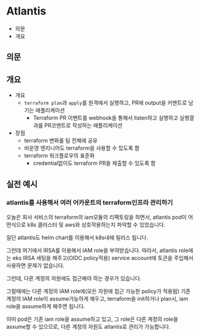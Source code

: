 # Atlantis

- 의문
- 개요

## 의문

## 개요

- 개요
  - `terraform plan`과 `apply`를 원격에서 실행하고, PR에 output을 커멘트로 남기는 애플리케이션
    - Terraform PR 이벤트를 webhook을 통해서 listen하고 실행하고 실행결과를 PR코멘트로 작성하는 애플리케이션
- 장점
  - terraform 변화를 팀 전체에 공유
  - 비운영 엔지니어도 terraform을 사용할 수 있도록 함
  - terraform 워크플로우의 표준화
    - credential없이도 terraform PR을 제출할 수 있도록 함

## 실전 예시

### atlantis를 사용해서 여러 어카운트의 terraform인프라 관리하기

오늘은 회사 서비스의 terraform의 iam모듈의 리팩토링을 하면서, atlantis pod이 어떤식으로 k8s 클러스터 및 aws와 상호작용하는지 파악할 수 있었습니다.

일단 atlantis도 helm chart를 이용해서 k8s내에 릴리스 됩니다.

그런데 여기에서 IRSA를 이용해서 IAM role을 부여받습니다. 따라서, atlantis role에는 eks IRSA 세팅을 해주고(OIDC policy적용) service account에 토큰을 주입해서 사용하면 문제가 없습니다.

그런데, 다른 계정의 자원에도 접근해야 하는 경우가 있습니다.

그럴때에는 다른 계정의 IAM role에(모든 자원에 접근 가능한 policy가 적용됨) 기존 계정의 IAM role이 assume가능하게 해두고, terraform을 init하거나 plan시, iam role을 assume하게 해주면 됩니다.

이미 pod은 기존 iam role을 assume하고 있고, 그 role은 다른 계정의 role을 assume할 수 있으므로, 다른 계정의 자원도 atlantis로 관리가 가능합니다.
